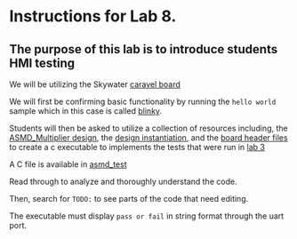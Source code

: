 # Instructions for Lab 8.

## The purpose of this lab is to introduce students HMI testing

We will be utilizing the Skywater [caravel board](https://github.com/efabless/caravel_board)

We will first be confirming basic functionality by running the ``hello world`` sample which in this case 
is called [blinky](https://github.com/efabless/caravel_board/tree/main/firmware/mpw2-5/blink).

Students will then be asked to utilize a collection of resources including, the [ASMD_Multiplier design](../../asmd/src/asmd_multiplier_flat.v), the [design instantiation](https://github.com/isomoye/msu_sub/blob/submission/verilog/rtl/user_project_wrapper.v), and the [board header files](https://github.com/efabless/caravel_board/blob/main/firmware/mpw2-5/defs.h) to create a c executable to implements the tests that were run in [lab 3](../lab3/instructions.md)

A C file is available in [asmd_test](asmd_test.c)

Read through to analyze and thoroughly understand the code. 

Then, search for ```TODO:``` to see parts of the code that need editing.

The executable must display ```pass or fail``` in string format through the uart port.

